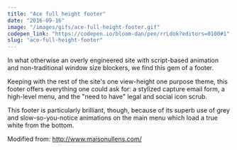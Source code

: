 ```yaml
---
title: "Ace full height footer"
date: "2016-09-16"
image: "/images/gifs/ace-full-height-footer.gif"
codepen_link: "https://codepen.io/bloom-dan/pen/rrLdok?editors=0100#1"
slug: "ace-full-height-footer"
---
```


In what otherwise an overly engineered site with script-based animation and non-traditional window size blockers, we find this gem of a footer.

Keeping with the rest of the site's one view-height one purpose theme, this footer offers everything one could ask for: a stylized capture email form, a high-level menu, and the "need to have" legal and social icon scrub.

This footer is particularly brilliant, though, because of its superb use of grey and slow-so-you-notice animations on the main menu which load a true white from the bottom.

Modified from: http://www.maisonullens.com/
